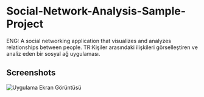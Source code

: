 # Social-Network-Analysis-Sample-Project

ENG: A social networking application that visualizes and analyzes relationships between people.
TR:Kişiler arasındaki ilişkileri görselleştiren ve analiz eden bir sosyal ağ uygulaması.

## Screenshots

![Uygulama Ekran Görüntüsü](https://r.resimlink.com/1xUouF4.png)

  
